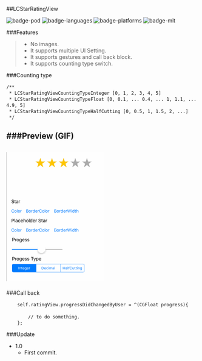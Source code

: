 ##LCStarRatingView 

![badge-pod] ![badge-languages] ![badge-platforms] ![badge-mit]

###Features
> * No images.
> * It supports multiple UI Setting.
> * It supports gestures and call back block.
> * It supports counting type switch.

###Counting type
```objc
/**
 * LCStarRatingViewCountingTypeInteger [0, 1, 2, 3, 4, 5]
 * LCStarRatingViewCountingTypeFloat [0, 0.1, ... 0.4, ... 1, 1.1, ... 4.9, 5]
 * LCStarRatingViewCountingTypeHalfCutting [0, 0.5, 1, 1.5, 2, ...]
 */
```

###Preview (GIF)
-
![image](https://github.com/titman/Pictures-of-the-warehouse/blob/master/LCStarRatingView1.gif?raw=false)
-

###Call back

```objc
    self.ratingView.progressDidChangedByUser = ^(CGFloat progress){
        
        // to do something.
    };
```

###Update

 - 1.0
    * First commit.


[badge-platforms]: https://img.shields.io/badge/platforms-iOS-lightgrey.svg
[badge-pod]: https://img.shields.io/cocoapods/v/LCPhotoBrowser.svg?label=version
[badge-languages]: https://img.shields.io/badge/languages-ObjC-orange.svg
[badge-mit]: https://img.shields.io/badge/license-MIT-blue.svg
